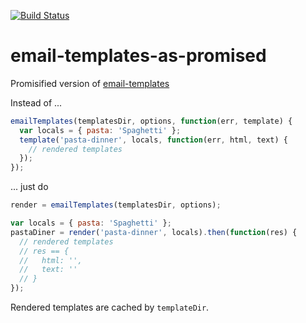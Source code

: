 [![Build Status](https://travis-ci.org/tutory/email-templates-as-promised.svg)](https://travis-ci.org/tutory/email-templates-as-promised)

# email-templates-as-promised
Promisified version of
[email-templates](https://github.com/niftylettuce/node-email-templates)

Instead of ...

```javascript
emailTemplates(templatesDir, options, function(err, template) {
  var locals = { pasta: 'Spaghetti' };
  template('pasta-dinner', locals, function(err, html, text) {
    // rendered templates
  });
});
```

... just do

```javascript
render = emailTemplates(templatesDir, options);

var locals = { pasta: 'Spaghetti' };
pastaDiner = render('pasta-dinner', locals).then(function(res) {
  // rendered templates
  // res == {
  //   html: '',
  //   text: ''
  // }
});
```

Rendered templates are cached by `templateDir`.
